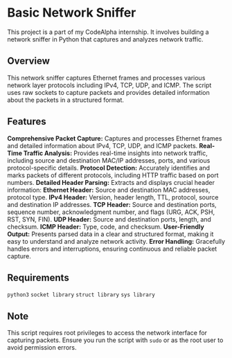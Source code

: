 # Basic Network Sniffer
This project is a part of my CodeAlpha internship. It involves building a network sniffer in Python that captures and analyzes network traffic.

## Overview
This network sniffer captures Ethernet frames and processes various network layer protocols including IPv4, TCP, UDP, and ICMP. The script uses raw sockets to capture packets and provides detailed information about the packets in a structured format.

## Features
**Comprehensive Packet Capture:** Captures and processes Ethernet frames and detailed information about IPv4, TCP, UDP, and ICMP packets.
**Real-Time Traffic Analysis:** Provides real-time insights into network traffic, including source and destination MAC/IP addresses, ports, and various protocol-specific details.
**Protocol Detection:** Accurately identifies and marks packets of different protocols, including HTTP traffic based on port numbers.
**Detailed Header Parsing:** Extracts and displays crucial header information:
**Ethernet Header:** Source and destination MAC addresses, protocol type.
**IPv4 Header:** Version, header length, TTL, protocol, source and destination IP addresses.
**TCP Header:** Source and destination ports, sequence number, acknowledgment number, and flags (URG, ACK, PSH, RST, SYN, FIN).
**UDP Header:** Source and destination ports, length, and checksum.
**ICMP Header:** Type, code, and checksum.
**User-Friendly Output:** Presents parsed data in a clear and structured format, making it easy to understand and analyze network activity.
**Error Handling:** Gracefully handles errors and interruptions, ensuring continuous and reliable packet capture.

## Requirements
`python3`
`socket library`
`struct library`
`sys library`

## Note
This script requires root privileges to access the network interface for capturing packets. Ensure you run the script with `sudo` or as the root user to avoid permission errors.
